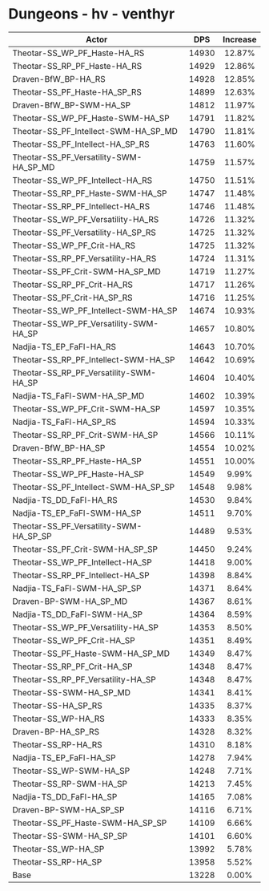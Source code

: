 # Dungeons - hv - venthyr
| Actor | DPS | Increase |
|---|:---:|:---:|
|Theotar-SS_WP_PF_Haste-HA_RS|14930|12.87%|
|Theotar-SS_RP_PF_Haste-HA_RS|14929|12.86%|
|Draven-BfW_BP-HA_RS|14928|12.85%|
|Theotar-SS_PF_Haste-HA_SP_RS|14899|12.63%|
|Draven-BfW_BP-SWM-HA_SP|14812|11.97%|
|Theotar-SS_WP_PF_Haste-SWM-HA_SP|14791|11.82%|
|Theotar-SS_PF_Intellect-SWM-HA_SP_MD|14790|11.81%|
|Theotar-SS_PF_Intellect-HA_SP_RS|14763|11.60%|
|Theotar-SS_PF_Versatility-SWM-HA_SP_MD|14759|11.57%|
|Theotar-SS_WP_PF_Intellect-HA_RS|14750|11.51%|
|Theotar-SS_RP_PF_Haste-SWM-HA_SP|14747|11.48%|
|Theotar-SS_RP_PF_Intellect-HA_RS|14746|11.48%|
|Theotar-SS_WP_PF_Versatility-HA_RS|14726|11.32%|
|Theotar-SS_PF_Versatility-HA_SP_RS|14725|11.32%|
|Theotar-SS_WP_PF_Crit-HA_RS|14725|11.32%|
|Theotar-SS_RP_PF_Versatility-HA_RS|14724|11.31%|
|Theotar-SS_PF_Crit-SWM-HA_SP_MD|14719|11.27%|
|Theotar-SS_RP_PF_Crit-HA_RS|14717|11.26%|
|Theotar-SS_PF_Crit-HA_SP_RS|14716|11.25%|
|Theotar-SS_WP_PF_Intellect-SWM-HA_SP|14674|10.93%|
|Theotar-SS_WP_PF_Versatility-SWM-HA_SP|14657|10.80%|
|Nadjia-TS_EP_FaFl-HA_RS|14643|10.70%|
|Theotar-SS_RP_PF_Intellect-SWM-HA_SP|14642|10.69%|
|Theotar-SS_RP_PF_Versatility-SWM-HA_SP|14604|10.40%|
|Nadjia-TS_FaFl-SWM-HA_SP_MD|14602|10.39%|
|Theotar-SS_WP_PF_Crit-SWM-HA_SP|14597|10.35%|
|Nadjia-TS_FaFl-HA_SP_RS|14594|10.33%|
|Theotar-SS_RP_PF_Crit-SWM-HA_SP|14566|10.11%|
|Draven-BfW_BP-HA_SP|14554|10.02%|
|Theotar-SS_RP_PF_Haste-HA_SP|14551|10.00%|
|Theotar-SS_WP_PF_Haste-HA_SP|14549|9.99%|
|Theotar-SS_PF_Intellect-SWM-HA_SP_SP|14548|9.98%|
|Nadjia-TS_DD_FaFl-HA_RS|14530|9.84%|
|Nadjia-TS_EP_FaFl-SWM-HA_SP|14511|9.70%|
|Theotar-SS_PF_Versatility-SWM-HA_SP_SP|14489|9.53%|
|Theotar-SS_PF_Crit-SWM-HA_SP_SP|14450|9.24%|
|Theotar-SS_WP_PF_Intellect-HA_SP|14418|9.00%|
|Theotar-SS_RP_PF_Intellect-HA_SP|14398|8.84%|
|Nadjia-TS_FaFl-SWM-HA_SP_SP|14371|8.64%|
|Draven-BP-SWM-HA_SP_MD|14367|8.61%|
|Nadjia-TS_DD_FaFl-SWM-HA_SP|14364|8.59%|
|Theotar-SS_WP_PF_Versatility-HA_SP|14353|8.50%|
|Theotar-SS_WP_PF_Crit-HA_SP|14351|8.49%|
|Theotar-SS_PF_Haste-SWM-HA_SP_MD|14349|8.47%|
|Theotar-SS_RP_PF_Crit-HA_SP|14348|8.47%|
|Theotar-SS_RP_PF_Versatility-HA_SP|14348|8.47%|
|Theotar-SS-SWM-HA_SP_MD|14341|8.41%|
|Theotar-SS-HA_SP_RS|14335|8.37%|
|Theotar-SS_WP-HA_RS|14333|8.35%|
|Draven-BP-HA_SP_RS|14328|8.32%|
|Theotar-SS_RP-HA_RS|14310|8.18%|
|Nadjia-TS_EP_FaFl-HA_SP|14278|7.94%|
|Theotar-SS_WP-SWM-HA_SP|14248|7.71%|
|Theotar-SS_RP-SWM-HA_SP|14213|7.45%|
|Nadjia-TS_DD_FaFl-HA_SP|14165|7.08%|
|Draven-BP-SWM-HA_SP_SP|14116|6.71%|
|Theotar-SS_PF_Haste-SWM-HA_SP_SP|14109|6.66%|
|Theotar-SS-SWM-HA_SP_SP|14101|6.60%|
|Theotar-SS_WP-HA_SP|13992|5.78%|
|Theotar-SS_RP-HA_SP|13958|5.52%|
|Base|13228|0.00%|
